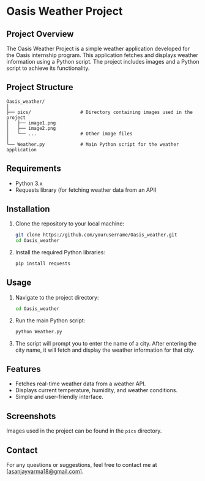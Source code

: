 
# Oasis Weather Project

## Project Overview

The Oasis Weather Project is a simple weather application developed for the Oasis internship program. This application fetches and displays weather information using a Python script. The project includes images and a Python script to achieve its functionality.

## Project Structure

```
Oasis_weather/
│
├── pics/                  # Directory containing images used in the project
│   ├── image1.png
│   ├── image2.png
│   └── ...                # Other image files
│
└── Weather.py             # Main Python script for the weather application
```

## Requirements

- Python 3.x
- Requests library (for fetching weather data from an API)

## Installation

1. Clone the repository to your local machine:

   ```bash
   git clone https://github.com/yourusername/Oasis_weather.git
   cd Oasis_weather
   ```

2. Install the required Python libraries:

   ```bash
   pip install requests
   ```

## Usage

1. Navigate to the project directory:

   ```bash
   cd Oasis_weather
   ```

2. Run the main Python script:

   ```bash
   python Weather.py
   ```

3. The script will prompt you to enter the name of a city. After entering the city name, it will fetch and display the weather information for that city.

## Features

- Fetches real-time weather data from a weather API.
- Displays current temperature, humidity, and weather conditions.
- Simple and user-friendly interface.

## Screenshots

Images used in the project can be found in the `pics` directory.

## Contact

For any questions or suggestions, feel free to contact me at [asanjayvarma18@gmail.com].
